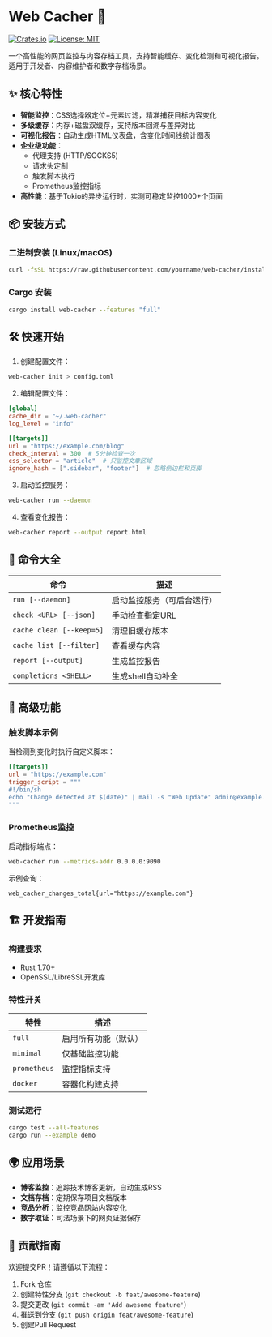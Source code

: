 # Web Cacher 🚀

[![Crates.io](https://img.shields.io/crates/v/web-cacher)](https://crates.io/crates/web-cacher)
[![License: MIT](https://img.shields.io/badge/License-MIT-blue.svg)](LICENSE)

一个高性能的网页监控与内容存档工具，支持智能缓存、变化检测和可视化报告。适用于开发者、内容维护者和数字存档场景。

## ✨ 核心特性

- **智能监控**：CSS选择器定位+元素过滤，精准捕获目标内容变化
- **多级缓存**：内存+磁盘双缓存，支持版本回溯与差异对比
- **可视化报告**：自动生成HTML仪表盘，含变化时间线统计图表
- **企业级功能**：
  - 代理支持 (HTTP/SOCKS5)
  - 请求头定制
  - 触发脚本执行
  - Prometheus监控指标
- **高性能**：基于Tokio的异步运行时，实测可稳定监控1000+个页面

## 📦 安装方式

### 二进制安装 (Linux/macOS)
```bash
curl -fsSL https://raw.githubusercontent.com/yourname/web-cacher/install.sh | bash
```

### Cargo 安装
```bash
cargo install web-cacher --features "full"
```

## 🛠️ 快速开始

1. 创建配置文件：
```bash
web-cacher init > config.toml
```

2. 编辑配置文件：
```toml
[global]
cache_dir = "~/.web-cacher"
log_level = "info"

[[targets]]
url = "https://example.com/blog"
check_interval = 300  # 5分钟检查一次
css_selector = "article"  # 只监控文章区域
ignore_hash = [".sidebar", "footer"]  # 忽略侧边栏和页脚
```

3. 启动监控服务：
```bash
web-cacher run --daemon
```

4. 查看变化报告：
```bash
web-cacher report --output report.html
```

## 📝 命令大全

| 命令                     | 描述                       |
| ------------------------ | -------------------------- |
| `run [--daemon]`         | 启动监控服务（可后台运行） |
| `check <URL> [--json]`   | 手动检查指定URL            |
| `cache clean [--keep=5]` | 清理旧缓存版本             |
| `cache list [--filter]`  | 查看缓存内容               |
| `report [--output]`      | 生成监控报告               |
| `completions <SHELL>`    | 生成shell自动补全          |

## 🧩 高级功能

### 触发脚本示例
当检测到变化时执行自定义脚本：
```toml
[[targets]]
url = "https://example.com"
trigger_script = """
#!/bin/sh
echo "Change detected at $(date)" | mail -s "Web Update" admin@example.com
"""
```

### Prometheus监控
启动指标端点：
```bash
web-cacher run --metrics-addr 0.0.0.0:9090
```

示例查询：
```
web_cacher_changes_total{url="https://example.com"}
```

## 🏗️ 开发指南

### 构建要求
- Rust 1.70+
- OpenSSL/LibreSSL开发库

### 特性开关
| 特性         | 描述                 |
| ------------ | -------------------- |
| `full`       | 启用所有功能（默认） |
| `minimal`    | 仅基础监控功能       |
| `prometheus` | 监控指标支持         |
| `docker`     | 容器化构建支持       |

### 测试运行
```bash
cargo test --all-features
cargo run --example demo
```

## 🌍 应用场景

- **博客监控**：追踪技术博客更新，自动生成RSS
- **文档存档**：定期保存项目文档版本
- **竞品分析**：监控竞品网站内容变化
- **数字取证**：司法场景下的网页证据保存

## 🤝 贡献指南

欢迎提交PR！请遵循以下流程：
1. Fork 仓库
2. 创建特性分支 (`git checkout -b feat/awesome-feature`)
3. 提交更改 (`git commit -am 'Add awesome feature'`)
4. 推送到分支 (`git push origin feat/awesome-feature`)
6. 创建Pull Request

